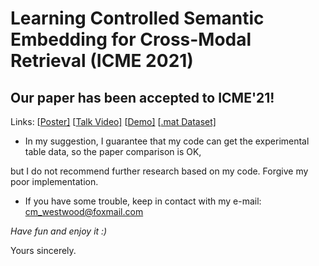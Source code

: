 # Learning Controlled Semantic Embedding for Cross-Modal Retrieval (ICME 2021)

## Our paper has been accepted to ICME'21!

Links: [[Poster\]](https://cm_westwood.gitee.io/winter_training_2021/%E7%AC%AC11%E5%91%A8/CSE_poster.pdf) [[Talk Video\]](https://cm_westwood.gitee.io/winter_training_2021/%E7%AC%AC11%E5%91%A8/CSE_%E4%BA%A4%E4%BB%98%E8%A7%86%E9%A2%91.avi) [[Demo\]](https://drive.google.com/drive/folders/16bVKUyWqNXOZIpH4AtRi8B_3akjbJyfF?usp=sharing) [[.mat Dataset\]](https://drive.google.com/drive/folders/1jbVH7v0GuqvxGBi14cTavf_th1HntDus?usp=sharing)

- In my suggestion, I guarantee that my code can get the experimental table data, so the paper comparison is OK,


but I do not recommend further research based on my code. Forgive my poor implementation.

- If you have some trouble, keep in contact with my e-mail: cm_westwood@foxmail.com





*Have fun and enjoy it :)*





Yours sincerely.



